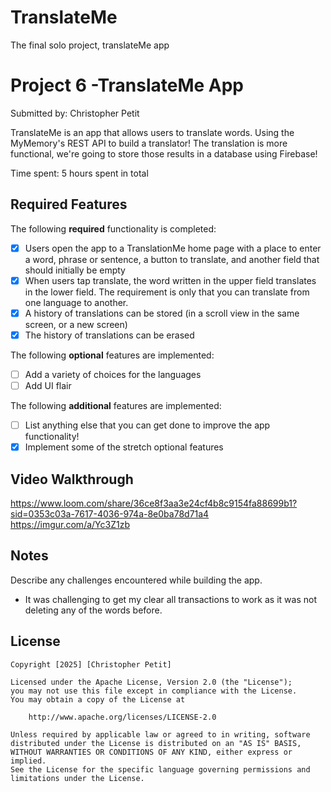 # TranslateMe
The final solo project, translateMe app
# Project 6 -TranslateMe App

Submitted by: Christopher Petit

TranslateMe is an app that allows users to translate words. Using the MyMemory's REST API to build a translator! The translation is more functional, we're going to store those results in a database using Firebase!

Time spent: 5 hours spent in total

## Required Features

The following **required** functionality is completed:

- [X] Users open the app to a TranslationMe home page with a place to enter a word, phrase or sentence, a button to translate, and another field that should initially be empty
- [X] When users tap translate, the word written in the upper field translates in the lower field. The requirement is only that you can translate from one language to another.
- [X] A history of translations can be stored (in a scroll view in the same screen, or a new screen)
- [X] The history of translations can be erased
 
The following **optional** features are implemented:

- [ ] Add a variety of choices for the languages
- [ ] Add UI flair

The following **additional** features are implemented:

- [ ] List anything else that you can get done to improve the app functionality!
- [X] Implement some of the stretch optional features

## Video Walkthrough

https://www.loom.com/share/36ce8f3aa3e24cf4b8c9154fa88699b1?sid=0353c03a-7617-4036-974a-8e0ba78d71a4
https://imgur.com/a/Yc3Z1zb

## Notes

Describe any challenges encountered while building the app.
- It was challenging to get my clear all transactions to work as it was not deleting any of the words before.

## License

    Copyright [2025] [Christopher Petit]

    Licensed under the Apache License, Version 2.0 (the "License");
    you may not use this file except in compliance with the License.
    You may obtain a copy of the License at

        http://www.apache.org/licenses/LICENSE-2.0

    Unless required by applicable law or agreed to in writing, software
    distributed under the License is distributed on an "AS IS" BASIS,
    WITHOUT WARRANTIES OR CONDITIONS OF ANY KIND, either express or implied.
    See the License for the specific language governing permissions and
    limitations under the License.

